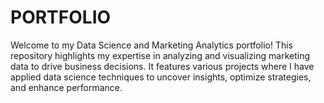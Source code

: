 # PORTFOLIO
Welcome to my Data Science and Marketing Analytics portfolio! This repository highlights my expertise in analyzing and visualizing marketing data to drive business decisions. It features various projects where I have applied data science techniques to uncover insights, optimize strategies, and enhance performance.
